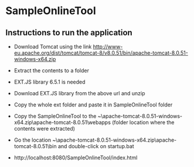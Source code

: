 # SampleOnlineTool

## Instructions to run the application

- Download Tomcat using the link
 http://www-eu.apache.org/dist/tomcat/tomcat-8/v8.0.51/bin/apache-tomcat-8.0.51-windows-x64.zip

- Extract the contents to a folder

- EXT.JS library 6.5.1 is needed

- Download EXT.JS library from the above url and unzip

- Copy the whole ext folder and paste it in SampleOnlineTool folder

- Copy the SampleOnlineTool to the ~\apache-tomcat-8.0.51-windows-x64.zip\apache-tomcat-8.0.51\webapps (folder location where the contents were extracted)

- Go the location ~\apache-tomcat-8.0.51-windows-x64.zip\apache-tomcat-8.0.51\bin and double-click on startup.bat

- http://localhost:8080/SampleOnlineTool/index.html
